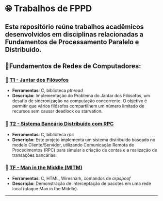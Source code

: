 # 🌐 Trabalhos de FPPD
Este repositório reúne trabalhos acadêmicos desenvolvidos em disciplinas relacionadas a **Fundamentos de Processamento Paralelo e Distribuído**.
---

## 📘Fundamentos de Redes de Computadores:
### 📄 [T1 - Jantar dos Filósofos](/T1/)
- **Ferramentas**: C, biblioteca *pthread* 
- **Descrição**: Implementação do Problema do Jantar dos Filósofos, um desafio de sincronização na computação concorrente. O objetivo é permitir que vários filósofos compartilhem um número limitado de recursos sem causar deadlock ou starvation.
### 📄 [T2 - Sistema Bancário Distribuído com RPC](/T2/)
- **Ferramentas**: C, biblioteca *rpc*
- **Descrição**: Este projeto implementa um sistema distribuído baseado no modelo Cliente/Servidor, utilizando Comunicação Remota de Procedimentos (RPC) para simular a criação de contas e a realização de transações bancárias.
### 📄 [TF - Man in the Middle (MITM)](/T3/)
- **Ferramentas**: C, HTML, Wireshark, comandos de *arpspoof*
- **Descrição**: Demonstração de interceptação de pacotes em uma rede local (ataque Man in the Middle).
---

